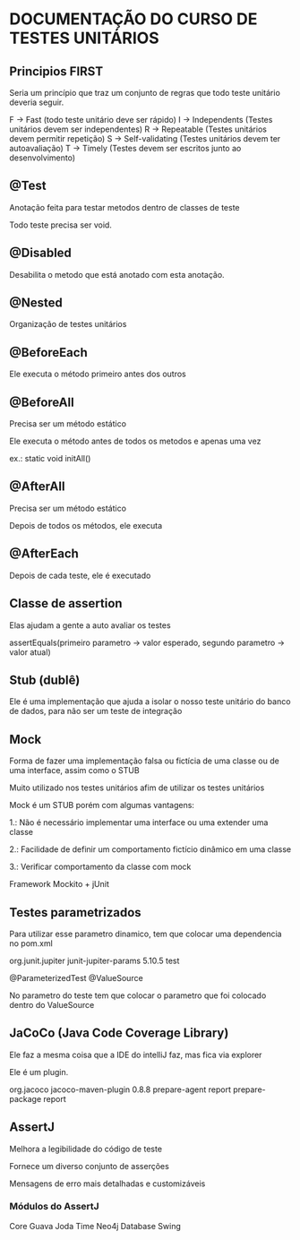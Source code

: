# DOCUMENTAÇÃO DO CURSO DE TESTES UNITÁRIOS

## Principios FIRST

Seria um princípio que traz um conjunto de regras que todo teste unitário deveria seguir.


F -> Fast (todo teste unitário deve ser rápido)
I -> Independents (Testes unitários devem ser independentes)
R -> Repeatable (Testes unitários devem permitir repetição)
S -> Self-validating (Testes unitários devem ter autoavaliação)
T -> Timely (Testes devem ser escritos junto ao desenvolvimento)



## @Test


Anotação feita para testar metodos dentro de classes de teste

Todo teste precisa ser void.


## @Disabled

Desabilita o metodo que está anotado com esta anotação.


## @Nested

Organização de testes unitários


## @BeforeEach

Ele executa o método primeiro antes dos outros

## @BeforeAll

Precisa ser um método estático

Ele executa o método antes de todos os metodos e apenas uma vez

ex.: static void initAll()


## @AfterAll

Precisa ser um método estático

Depois de todos os métodos, ele executa


## @AfterEach

Depois de cada teste, ele é executado


## Classe de assertion

Elas ajudam a gente a auto avaliar os testes


assertEquals(primeiro parametro -> valor esperado, segundo parametro -> valor atual)



## Stub (dublê)


Ele é uma implementação que ajuda a isolar o nosso teste unitário do banco de dados, para não ser um teste de integração



## Mock


Forma de fazer uma implementação falsa ou fictícia de uma classe ou de uma interface, assim como o STUB

Muito utilizado nos testes unitários afim de utilizar os testes unitários

Mock é um STUB porém com algumas vantagens:

1.: Não é necessário implementar uma interface ou uma extender uma classe

2.: Facilidade de definir um comportamento fictício dinâmico em uma classe

3.: Verificar comportamento da classe com mock


Framework Mockito + jUnit



## Testes parametrizados

Para utilizar esse parametro dinamico, tem que colocar uma dependencia no pom.xml

<dependency>
			<groupId>org.junit.jupiter</groupId>
			<artifactId>junit-jupiter-params</artifactId>
			<version>5.10.5</version>
			<scope>test</scope>
</dependency>

@ParameterizedTest
@ValueSource

No parametro do teste tem que colocar o parametro que foi colocado dentro do ValueSource




## JaCoCo (Java Code Coverage Library)

Ele faz a mesma coisa que a IDE do intelliJ faz, mas fica via explorer

Ele é um plugin.

<plugin>
				<groupId>org.jacoco</groupId>
				<artifactId>jacoco-maven-plugin</artifactId>
				<version>0.8.8</version>
				<executions>
					<execution>
						<goals>
							<goal>prepare-agent</goal>
						</goals>
					</execution>
					<execution>
						<id>report</id>
						<phase>prepare-package</phase>
						<goals>
							<goal>report</goal>
						</goals>
					</execution>
				</executions>
			</plugin>


## AssertJ

Melhora a legibilidade do código de teste

Fornece um diverso conjunto de asserções

Mensagens de erro mais detalhadas e customizáveis

### Módulos do AssertJ

Core
Guava
Joda Time
Neo4j
Database
Swing